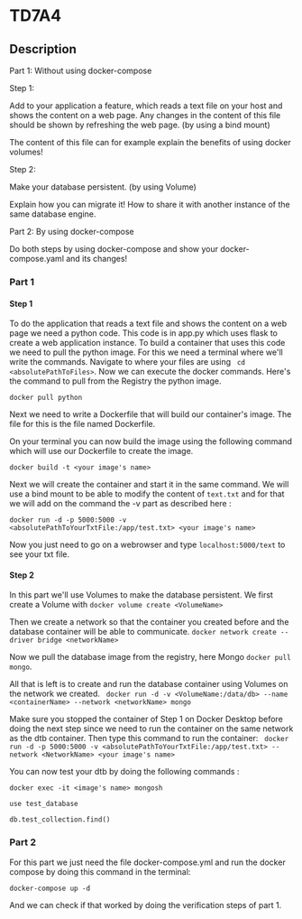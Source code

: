 # TD7A4

## Description

Part 1: Without using docker-compose

Step 1:

Add to your application a feature, which reads a text file on your host and shows the content on a web page. Any changes in the content of this file should be shown by refreshing the web page. (by using a bind mount) 

The content of this file can for example explain the benefits of using docker volumes!

Step 2:

Make your database persistent. (by using Volume)

Explain how you can migrate it! How to share it with another instance of the same database engine.

Part 2: By using docker-compose 

Do both steps by using docker-compose and show your docker-compose.yaml and its changes!

### Part 1

#### Step 1

To do the application that reads a text file and shows the content on a web page we need a python code.
This code is in app.py which uses flask to create a web application instance. 
To build a container that uses this code we need to pull the python image.
For this we need a terminal where we'll write the commands.
Navigate to where your files are using ` cd <absolutePathToFiles>`.
Now we can execute the docker commands.
Here's the command to pull from the Registry the python image.

```docker pull python```

Next we need to write a Dockerfile that will build our container's image. 
The file for this is the file named Dockerfile.

On your terminal you can now build the image using the following command which will use our Dockerfile to create the image. 

``` docker build -t <your image's name> ```

Next we will create the container and start it in the same command. We will use a bind mount to be able to modify the content of `text.txt` and for that we will add on the command the -v part as described here : 

``` docker run -d -p 5000:5000 -v <absolutePathToYourTxtFile:/app/test.txt> <your image's name> ```

Now you just need to go on a webrowser and type `localhost:5000/text` to see your txt file.

#### Step 2
In this part we'll use Volumes to make the database persistent.
We first create a Volume with `docker volume create <VolumeName>`

Then we create a network so that the container you created before and the database container will be able to communicate.
`docker network create --driver bridge <networkName>`

Now we pull the database image from the registry, here Mongo `docker pull mongo`.

All that is left is to create and run the database container using Volumes on the network we created.
``` docker run -d -v <VolumeName:/data/db> --name <containerName> --network <networkName> mongo```

Make sure you stopped the container of Step 1 on Docker Desktop before doing the next step since we need to run the container on the same network as the dtb container.
Then type this command to run the container:
``` docker run -d -p 5000:5000 -v <absolutePathToYourTxtFile:/app/test.txt> --network <NetworkName> <your image's name>```

You can now test your dtb by doing the following commands : 
```
docker exec -it <image's name> mongosh

use test_database

db.test_collection.find()
```

### Part 2

For this part we just need the file docker-compose.yml and run the docker compose by doing this command in the terminal: 

`docker-compose up -d`

And we can check if that worked by doing the verification steps of part 1.
